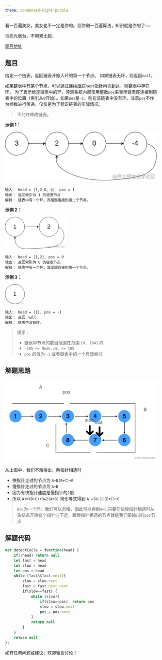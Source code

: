 ```yaml
---
theme: condensed-night-purple
---
```


看一百遍美女，美女也不一定是你的。但你刷一百遍算法，知识就是你的了~~

谁能九层台，不用累土起。


[题目地址](https://leetcode-cn.com/problems/linked-list-cycle-ii/)


<!-- more -->

## 题目

给定一个链表，返回链表开始入环的第一个节点。 如果链表无环，则返回`null`。

如果链表中有某个节点，可以通过连续跟踪`next`指针再次到达，则链表中存在环。 为了表示给定链表中的环，评测系统内部使用整数`pos`来表示链表尾连接到链表中的位置（索引从`0`开始）。如果`pos`是`-1`，则在该链表中没有环。注意`pos`不作为参数进行传递，仅仅是为了标识链表的实际情况。

> 不允许修改链表。

**示例 1：**

![image.png](1.png)

```
输入： head = [3,2,0,-4], pos = 1
输出： 返回索引为 1 的链表节点
解释： 链表中有一个环，其尾部连接到第二个节点。
```

**示例 2：**

![image.png](2.png)

```
输入： head = [1,2], pos = 0
输出： 返回索引为 0 的链表节点
解释： 链表中有一个环，其尾部连接到第一个节点。
```

**示例 3：**

![image.png](3.png)

```
输入： head = [1], pos = -1
输出： 返回 null
解释： 链表中没有环。
```

> 提示：
> -   链表中节点的数目范围在范围 `[0, 104]` 内
> -   `-105 <= Node.val <= 105`
> -   `pos` 的值为 `-1` 或者链表中的一个有效索引

## 解题思路

![image.png](4.png)

从上图中，我们不难得出，两指针相遇时
- 快指针走过的节点为 `A+N(B+C)+B`
- 慢指针走过的节点为 `A+B`
- 因为有快指针速度是慢指针的`2`倍
- 所以 `A+N(B+C)+B=2(A+B)`
简化等式得到 `A =(N-1)(B+C)+C`
> `B+C`为一个环，我们可以忽略，因此可以得到`A=C`,只要在快慢指针相遇时从头结点开始有个指针向下走，跟慢指针相遇的节点就是我们要输出的`pos`节点


## 解题代码

```js
var detectCycle = function(head) { 
    if(!head) return null 
    let fast = head 
    let slow = head
    let pos = head 
    while (fast&&fast.next){ 
        slow = slow.next 
        fast = fast.next.next 
        if(slow==fast) {
            while (slow){ 
                if(slow==pos)  return pos 
                slow = slow.next
                pos = pos.next 
            } 
            return null
        }
    }
    return null 
};
```

如有任何问题或建议，欢迎留言讨论！








